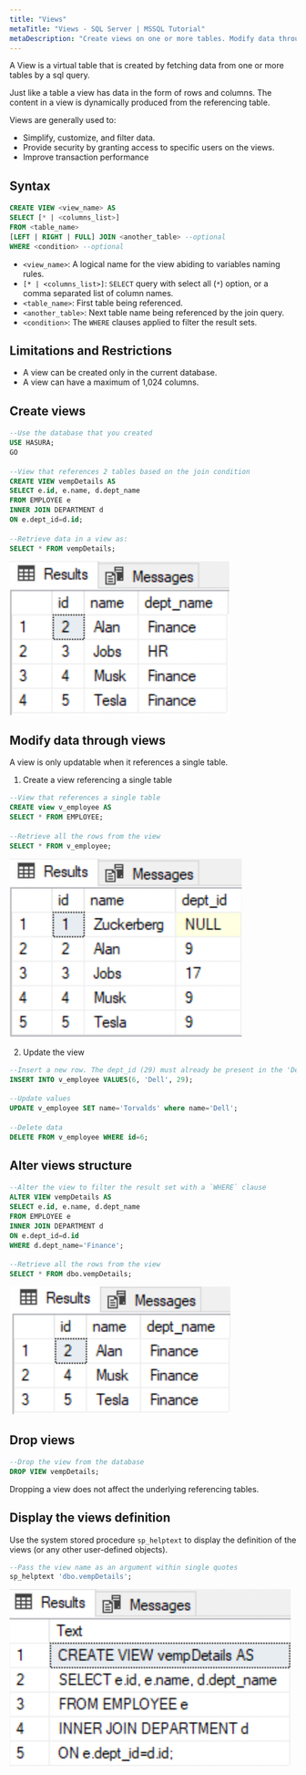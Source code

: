 ```yaml
---
title: "Views"
metaTitle: "Views - SQL Server | MSSQL Tutorial"
metaDescription: "Create views on one or more tables. Modify data through views, alter and drop views."
---
```


A View is a virtual table that is created by fetching data from one or more tables by a sql query.

Just like a table a view has data in the form of rows and columns. The content in a view is dynamically produced from the referencing table.

Views are generally used to:

* Simplify, customize, and filter data.
* Provide security by granting access to specific users on the views.
* Improve transaction performance

## Syntax

```SQL
CREATE VIEW <view_name> AS
SELECT [* | <columns_list>]
FROM <table_name>
[LEFT | RIGHT | FULL] JOIN <another_table> --optional
WHERE <condition> --optional
```

* `<view_name>`: A logical name for the view abiding to variables naming rules.
* `[* | <columns_list>]`: `SELECT` query with select all (`*`) option, or a comma separated list of column names.
* `<table_name>`: First table being referenced.
* `<another_table>`: Next table name being referenced by the join query.
* `<condition>`: The `WHERE` clauses applied to filter the result sets.

## Limitations and Restrictions

* A view can be created only in the current database.
* A view can have a maximum of 1,024 columns.

## Create views

```SQL
--Use the database that you created
USE HASURA;
GO

--View that references 2 tables based on the join condition
CREATE VIEW vempDetails AS
SELECT e.id, e.name, d.dept_name
FROM EMPLOYEE e
INNER JOIN DEPARTMENT d
ON e.dept_id=d.id;

--Retrieve data in a view as:
SELECT * FROM vempDetails;
```

![Retrieve view data](../assets/views/view-select-query.png)

## Modify data through views

A view is only updatable when it references a single table.

1. Create a view referencing a single table

```SQL
--View that references a single table
CREATE view v_employee AS
SELECT * FROM EMPLOYEE;

--Retrieve all the rows from the view
SELECT * FROM v_employee;
```

![View on a single table](../assets/views/view-single-table.png)

2. Update the view

```SQL
--Insert a new row. The dept_id (29) must already be present in the 'Department' table
INSERT INTO v_employee VALUES(6, 'Dell', 29);

--Update values
UPDATE v_employee SET name='Torvalds' where name='Dell';

--Delete data
DELETE FROM v_employee WHERE id=6;
```

## Alter views structure

```SQL
--Alter the view to filter the result set with a `WHERE` clause
ALTER VIEW vempDetails AS
SELECT e.id, e.name, d.dept_name
FROM EMPLOYEE e
INNER JOIN DEPARTMENT d
ON e.dept_id=d.id
WHERE d.dept_name='Finance';

--Retrieve all the rows from the view
SELECT * FROM dbo.vempDetails;
```

![alter view](../assets/views/alter-view.png)

## Drop views

```SQL
--Drop the view from the database
DROP VIEW vempDetails;
```

Dropping a view does not affect the underlying referencing tables.

## Display the views definition

Use the system stored procedure `sp_helptext` to display the definition of the views (or any other user-defined objects).

```SQL
--Pass the view name as an argument within single quotes
sp_helptext 'dbo.vempDetails';
```

![views structure](../assets/views/views-structure.png)